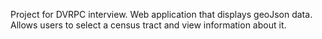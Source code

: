 Project for DVRPC interview. Web application that displays geoJson data.
Allows users to select a census tract and view information about it.
